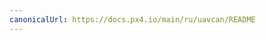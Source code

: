 ```yaml
---
canonicalUrl: https://docs.px4.io/main/ru/uavcan/README
---
```


<Redirect to="../can/" />

<!-- Everything deleted below here - redirects to /can/ -->
